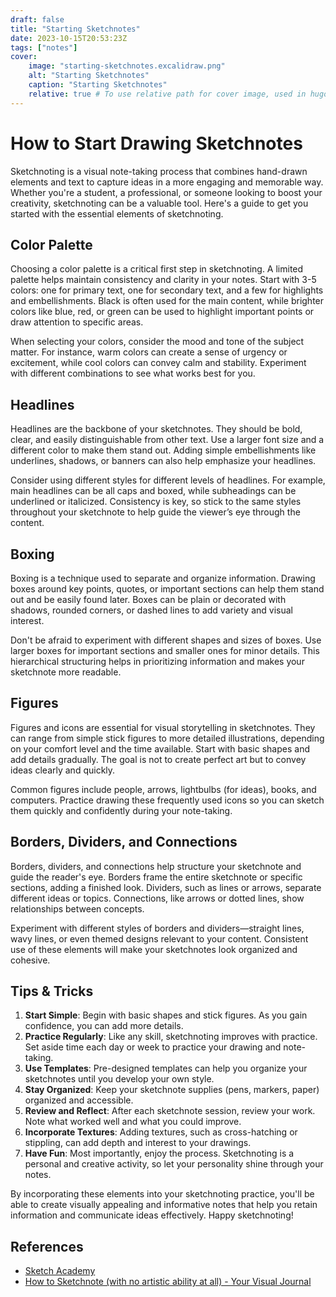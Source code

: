 ```yaml
---
draft: false
title: "Starting Sketchnotes"
date: 2023-10-15T20:53:23Z
tags: ["notes"]
cover:
    image: "starting-sketchnotes.excalidraw.png"
    alt: "Starting Sketchnotes"
    caption: "Starting Sketchnotes"
    relative: true # To use relative path for cover image, used in hugo Page-bundles
---
```

# How to Start Drawing Sketchnotes

Sketchnoting is a visual note-taking process that combines hand-drawn elements and text to capture ideas in a more engaging and memorable way. Whether you're a student, a professional, or someone looking to boost your creativity, sketchnoting can be a valuable tool. Here's a guide to get you started with the essential elements of sketchnoting.

## Color Palette

Choosing a color palette is a critical first step in sketchnoting. A limited palette helps maintain consistency and clarity in your notes. Start with 3-5 colors: one for primary text, one for secondary text, and a few for highlights and embellishments. Black is often used for the main content, while brighter colors like blue, red, or green can be used to highlight important points or draw attention to specific areas.

When selecting your colors, consider the mood and tone of the subject matter. For instance, warm colors can create a sense of urgency or excitement, while cool colors can convey calm and stability. Experiment with different combinations to see what works best for you.

## Headlines

Headlines are the backbone of your sketchnotes. They should be bold, clear, and easily distinguishable from other text. Use a larger font size and a different color to make them stand out. Adding simple embellishments like underlines, shadows, or banners can also help emphasize your headlines.

Consider using different styles for different levels of headlines. For example, main headlines can be all caps and boxed, while subheadings can be underlined or italicized. Consistency is key, so stick to the same styles throughout your sketchnote to help guide the viewer’s eye through the content.

## Boxing

Boxing is a technique used to separate and organize information. Drawing boxes around key points, quotes, or important sections can help them stand out and be easily found later. Boxes can be plain or decorated with shadows, rounded corners, or dashed lines to add variety and visual interest.

Don't be afraid to experiment with different shapes and sizes of boxes. Use larger boxes for important sections and smaller ones for minor details. This hierarchical structuring helps in prioritizing information and makes your sketchnote more readable.

## Figures

Figures and icons are essential for visual storytelling in sketchnotes. They can range from simple stick figures to more detailed illustrations, depending on your comfort level and the time available. Start with basic shapes and add details gradually. The goal is not to create perfect art but to convey ideas clearly and quickly.

Common figures include people, arrows, lightbulbs (for ideas), books, and computers. Practice drawing these frequently used icons so you can sketch them quickly and confidently during your note-taking.

## Borders, Dividers, and Connections

Borders, dividers, and connections help structure your sketchnote and guide the reader's eye. Borders frame the entire sketchnote or specific sections, adding a finished look. Dividers, such as lines or arrows, separate different ideas or topics. Connections, like arrows or dotted lines, show relationships between concepts.

Experiment with different styles of borders and dividers—straight lines, wavy lines, or even themed designs relevant to your content. Consistent use of these elements will make your sketchnotes look organized and cohesive.

## Tips & Tricks

1. **Start Simple**: Begin with basic shapes and stick figures. As you gain confidence, you can add more details.
2. **Practice Regularly**: Like any skill, sketchnoting improves with practice. Set aside time each day or week to practice your drawing and note-taking.
3. **Use Templates**: Pre-designed templates can help you organize your sketchnotes until you develop your own style.
4. **Stay Organized**: Keep your sketchnote supplies (pens, markers, paper) organized and accessible.
5. **Review and Reflect**: After each sketchnote session, review your work. Note what worked well and what you could improve.
6. **Incorporate Textures**: Adding textures, such as cross-hatching or stippling, can add depth and interest to your drawings.
7. **Have Fun**: Most importantly, enjoy the process. Sketchnoting is a personal and creative activity, so let your personality shine through your notes.

By incorporating these elements into your sketchnoting practice, you'll be able to create visually appealing and informative notes that help you retain information and communicate ideas effectively. Happy sketchnoting!

## References

- [Sketch Academy](https://courses.sketchacademy.com/)
- [How to Sketchnote (with no artistic ability at all) - Your Visual Journal](https://yourvisualjournal.com/how-to-sketchnote/)
